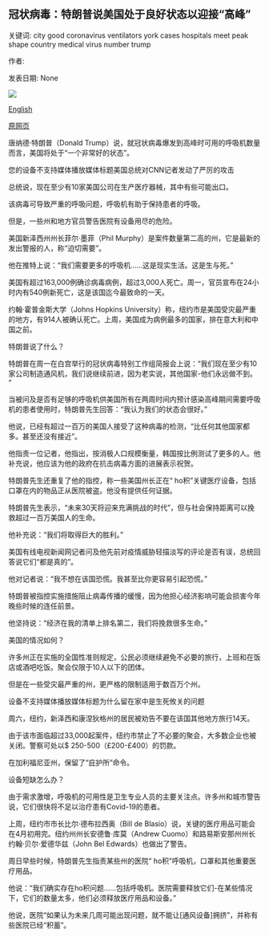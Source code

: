 ## 冠状病毒：特朗普说美国处于良好状态以迎接“高峰”

关键词: city good coronavirus ventilators york cases hospitals meet peak shape country medical virus number trump

作者: 

发表日期: None

![](https://ichef.bbci.co.uk/images/ic/1024x576/p0887171.jpg)

[English](Coronavirus%3A%20Trump%20says%20US%20in%20good%20shape%20to%20meet%20%27peak%27.md)

[原网页](https://www.bbc.com/news/world-us-canada-52101321)

唐纳德·特朗普（Donald Trump）说，就冠状病毒爆发到高峰时可用的呼吸机数量而言，美国将处于“一个非常好的状态”。

您的设备不支持媒体播放媒体标题美国总统对CNN记者发动了严厉的攻击

总统说，现在至少有10家美国公司在生产医疗器械，其中有些可能出口。

该病毒可导致严重的呼吸问题，呼吸机有助于保持患者的呼吸。

但是，一些州和地方官员警告医院有设备用尽的危险。

美国新泽西州州长菲尔·墨菲（Phil Murphy）是案件数量第二高的州，它是最新的发出警报的人，称“迫切需要”。

他在推特上说：“我们需要更多的呼吸机……这是现实生活。这是生与死。”

美国有超过163,000例确诊病毒病例，超过3,000人死亡。周一，官员宣布在24小时内有540例新死亡，这是该国迄今最致命的一天。

约翰·霍普金斯大学（Johns Hopkins University）称，纽约市是美国受灾最严重的地方，有914人被确认死亡。上周，美国成为病例最多的国家，排在意大利和中国之前。

特朗普说了什么？

特朗普在周一在白宫举行的冠状病毒特别工作组简报会上说：“我们现在至少有10家公司制造通风机，我们说继续前进，因为老实说，其他国家-他们永远做不到。 ”

当被问及是否有足够的呼吸机供美国所有在两周时间内预计感染高峰期间需要呼吸机的患者使用时，特朗普先生回答：“我认为我们的状态会很好。”

他说，已经有超过一百万的美国人接受了这种病毒的检测，“比任何其他国家都多。甚至还没有接近”。

他指责一位记者，他指出，按消极人口规模衡量，韩国按比例测试了更多的人。他补充说，他应该为他的政府在抗击病毒方面的进展表示祝贺。

特朗普先生还重复了他的指控，称一些美国州长正在“ ho积”关键医疗设备，包括口罩在内的物品正从医院被盗。他没有提供任何证据。

特朗普先生表示，“未来30天将迎来充满挑战的时代”，但与社会保持距离可以挽救超过一百万美国人的生命。

他补充说：“我们将取得巨大的胜利。”

美国有线电视新闻网记者问及他先前对疫情威胁轻描淡写的评论是否有误，总统回答说它们“都是真的”。

他对记者说：“我不想在该国恐慌。我甚至比你更容易引起恐慌。”

特朗普被指控实施措施阻止病毒传播的缓慢，因为他担心经济影响可能会损害今年晚些时候的连任前景。

他坚持说：“经济在我的清单上排名第二，我们将挽救很多生命。”

美国的情况如何？

许多州正在实施的全国性准则规定，公民必须继续避免不必要的旅行，上班和在饭店或酒吧吃饭。聚会仅限于10人以下的团体。

但是在一些受灾最严重的州，更严格的限制适用于数百万个州。

设备不支持媒体播放媒体标题为什么留在家中是生死攸关的问题

周六，纽约，新泽西和康涅狄格州的居民被劝告不要在该国其他地方旅行14天。

由于该市面临超过33,000起案件，纽约市禁止了不必要的聚会，大多数企业也被关闭。警察可处以$ 250-500（£200-£400）的罚款。

在加利福尼亚州，保留了“庇护所”命令。

设备短缺怎么办？

由于需求激增，呼吸机的可用性是卫生专业人员的主要关注点。许多州和城市警告说，它们很快将不足以治疗患有Covid-19的患者。

上周，纽约市市长比尔·德布拉西奥（Bill de Blasio）说，关键的医疗用品可能会在4月初用完。纽约州州长安德鲁·库莫（Andrew Cuomo）和路易斯安那州州长约翰·贝尔·爱德华兹（John Bel Edwards）也做出了警告。

周日早些时候，特朗普先生指责某些州的医院“ ho积”呼吸机，口罩和其他重要医疗用品。

他说：“我们确实存在ho积问题……包括呼吸机。医院需要释放它们-在某些情况下，它们的数量太多，他们必须释放医疗用品和设备。”

他说，医院“如果认为未来几周可能出现问题，就不能让[通风设备]拥挤”，并称有些医院已经“积蓄”。